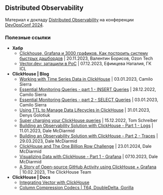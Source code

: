 Distributed Observability
---

Материал к докладу [Distributed Observability](https://devopsconf.io/moscow/2024/abstracts/11595) на конференции [DevOpsConf 2024](https://devopsconf.io/moscow/2024).

### Полезные ссылки
- **Хабр**
  - [Clickhouse, Grafana и 3000 графиков. Как построить систему быстрых дашбордов](https://habr.com/ru/companies/ozontech/articles/774712/) | 20.11.2023, Валентин Борисов, Ozon Tech
  - [Vector.dev: затащили в PoC](https://habr.com/ru/companies/icl_group/articles/778856/) | 07.12.2023, Ефимцева Наталия, ГК ICL
- **ClickHouse | Blog**
  - [Working with Time Series Data in ClickHouse](https://clickhouse.com/blog/working-with-time-series-data-and-functions-ClickHouse) | 03.01.2023, Camilo Sierra
  - [Essential Monitoring Queries - part 1 - INSERT Queries](https://clickhouse.com/blog/monitoring-troubleshooting-insert-queries-clickhouse) | 28.12.2022, Camilo Sierra
  - [Essential Monitoring Queries - part 2 - SELECT Queries](https://clickhouse.com/blog/monitoring-troubleshooting-select-queries-clickhouse) | 03.01.2023, Camilo Sierra
  - [Using TTL to Manage Data Lifecycles in ClickHouse](https://clickhouse.com/blog/using-ttl-to-manage-data-lifecycles-in-clickhouse) | 31.01.2023, Denys Golotiuk
  - [Super charging your ClickHouse queries](https://clickhouse.com/blog/clickhouse-faster-queries-with-projections-and-primary-indexes) | 15.12.2022, Tom Schreiber
  - [Building an Observability Solution with ClickHouse - Part 1 - Logs](https://clickhouse.com/blog/storing-log-data-in-clickhouse-fluent-bit-vector-open-telemetry) | 11.01.2023, Dale McDiarmid
  - [Building an Observability Solution with ClickHouse - Part 2 - Traces](https://clickhouse.com/blog/storing-traces-and-spans-open-telemetry-in-clickhouse) | 29.03.2023, Dale McDiarmid
  - [ClickHouse and The One Billion Row Challenge](https://clickhouse.com/blog/clickhouse-one-billion-row-challenge) | 23.01.2024, Dale McDiarmid
  - [Visualizing Data with ClickHouse - Part 1 - Grafana](https://clickhouse.com/blog/visualizing-data-with-grafana) | 07.10.2023, Dale McDiarmid
  - [A Story of Open-source GitHub Activity using ClickHouse + Grafana](https://clickhouse.com/blog/introduction-to-clickhouse-and-grafana-webinar) | 10.02.2023, The ClickHouse Team
- **ClickHouse | Docs**
  - [Integrating Vector with ClickHouse](https://clickhouse.com/docs/en/integrations/vector)
  - [Column Compression Codecs | T64, DoubleDelta, Gorilla](https://clickhouse.com/docs/en/sql-reference/statements/create/table#t64)
